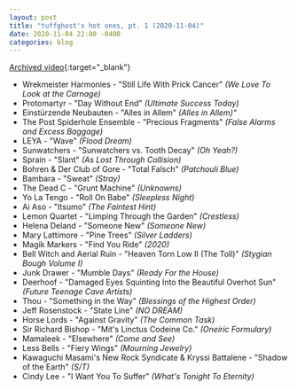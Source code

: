 ```yaml
---
layout: post
title: "tuffghost's hot ones, pt. 1 (2020-11-04)"
date: 2020-11-04 22:00 -0400
categories: blog
---
```


[Archived video](https://youtu.be/QKftWroWvZ8){:target="_blank"}

- Wrekmeister Harmonies - "Still Life With Prick Cancer" _(We Love To Look at the Carnage)_
- Protomartyr - "Day Without End" _(Ultimate Success Today)_
- Einstürzende Neubauten - "Alles in Allem" _(Alles in Allem)"_
- The Post Spiderhole Ensemble - "Precious Fragments" _(False Alarms and Excess Baggage)_
- LEYA - "Wave" _(Flood Dream)_
- Sunwatchers - "Sunwatchers vs. Tooth Decay" _(Oh Yeah?)_
- Sprain - "Slant" _(As Lost Through Collision)_
- Bohren & Der Club of Gore - "Total Falsch" _(Patchouli Blue)_
- Bambara - "Sweat" _(Stray)_
- The Dead C - "Grunt Machine" _(Unknowns)_
- Yo La Tengo - "Roll On Babe" _(Sleepless Night)_
- Ai Aso - "Itsumo" _(The Faintest Hint)_
- Lemon Quartet - "Limping Through the Garden" _(Crestless)_
- Helena Deland - "Someone New" _(Someone New)_
- Mary Lattimore - "Pine Trees" _(Silver Ladders)_
- Magik Markers - "Find You Ride" _(2020)_
- Bell Witch and Aerial Ruin - "Heaven Torn Low II (The Toll)" _(Stygian Bough Volume I)_
- Junk Drawer - "Mumble Days" _(Ready For the House)_
- Deerhoof - "Damaged Eyes Squinting Into the Beautiful Overhot Sun" _(Future Teenage Cave Artists)_
- Thou - "Something in the Way" _(Blessings of the Highest Order)_
- Jeff Rosenstock - "State Line" _(NO DREAM)_
- Horse Lords - "Against Gravity" _(The Common Task)_
- Sir Richard Bishop - "Mit's Linctus Codeine Co." _(Oneiric Formulary)_
- Mamaleek - "Elsewhere" _(Come and See)_
- Less Bells - "Fiery Wings" _(Mourning Jewelry)_
- Kawaguchi Masami's New Rock Syndicate & Kryssi Battalene - "Shadow of the Earth" _(S/T)_
- Cindy Lee - "I Want You To Suffer" _(What's Tonight To Eternity)_